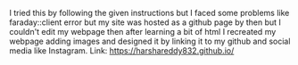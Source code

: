 I tried this by following the given instructions but I faced some problems like faraday::client error but my site was hosted as a github page by then but I couldn't edit my webpage then after learning a bit of html I recreated my webpage adding images and designed it by linking it to my github and social media like Instagram. 
Link: https://harshareddy832.github.io/
